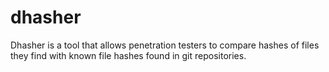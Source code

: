 # dhasher
Dhasher is a tool that allows penetration testers to compare hashes of files they find with known file hashes found in git repositories.
